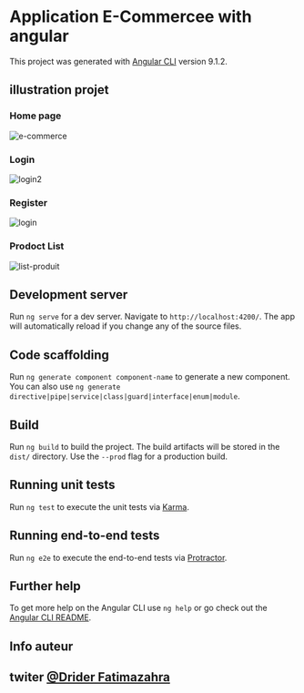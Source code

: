# Application E-Commercee with angular 

This project was generated with [Angular CLI](https://github.com/angular/angular-cli) version 9.1.2.

## illustration projet
### Home page
![e-commerce](https://user-images.githubusercontent.com/55744826/154861828-11acf156-1a7d-4a44-a72d-0038e12379e2.PNG)
### Login
![login2](https://user-images.githubusercontent.com/55744826/154861982-55909bd9-c35d-416d-a3ff-a6df750b69da.PNG)
### Register
![login](https://user-images.githubusercontent.com/55744826/154862003-0a5726fd-0986-4732-a11b-9b1fe55f9b35.PNG)
### Prodoct List
![list-produit](https://user-images.githubusercontent.com/55744826/154862027-af194358-40b3-4e8a-a3a3-e6ced11135ca.PNG)


## Development server

Run `ng serve` for a dev server. Navigate to `http://localhost:4200/`. The app will automatically reload if you change any of the source files.

## Code scaffolding

Run `ng generate component component-name` to generate a new component. You can also use `ng generate directive|pipe|service|class|guard|interface|enum|module`.

## Build

Run `ng build` to build the project. The build artifacts will be stored in the `dist/` directory. Use the `--prod` flag for a production build.

## Running unit tests

Run `ng test` to execute the unit tests via [Karma](https://karma-runner.github.io).

## Running end-to-end tests

Run `ng e2e` to execute the end-to-end tests via [Protractor](http://www.protractortest.org/).

## Further help

To get more help on the Angular CLI use `ng help` or go check out the [Angular CLI README](https://github.com/angular/angular-cli/blob/master/README.md).

## Info auteur
## twiter   [@Drider Fatimazahra](https://twitter.com/login?lang=fr)
